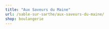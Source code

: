 ```yaml
---
title: "Aux Saveurs du Maine"
url: /sable-sur-sarthe/aux-saveurs-du-maine/
shop: boulangerie
---
```

